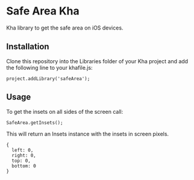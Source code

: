 # Safe Area Kha

Kha library to get the safe area on iOS devices.


## Installation
Clone this repository into the Libraries folder of your Kha project and add the following line to your khafile.js:  
```
project.addLibrary('safeArea');
```

## Usage
To get the insets on all sides of the screen call:  
```
SafeArea.getInsets();
```  
This will return an Insets instance with the insets in screen pixels.
```
{
  left: 0,
  right: 0,
  top: 0,
  bottom: 0
}
```